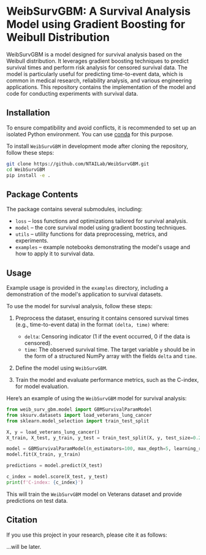 # WeibSurvGBM: A Survival Analysis Model using Gradient Boosting for Weibull Distribution

WeibSurvGBM is a model designed for survival analysis based on the Weibull distribution. It leverages gradient boosting techniques to predict survival times and perform risk analysis for censored survival data. The model is particularly useful for predicting time-to-event data, which is common in medical research, reliability analysis, and various engineering applications. This repository contains the implementation of the model and code for conducting experiments with survival data.

## Installation

To ensure compatibility and avoid conflicts, it is recommended to set up an isolated Python environment. You can use [conda](https://docs.anaconda.com/miniconda/) for this purpose.

To install `WeibSurvGBM` in development mode after cloning the repository, follow these steps:

```bash
git clone https://github.com/NTAILab/WeibSurvGBM.git
cd WeibSurvGBM
pip install -e .
```

## Package Contents

The package contains several submodules, including:

- `loss` – loss functions and optimizations tailored for survival analysis.
- `model` – the core survival model using gradient boosting techniques.
- `utils` – utility functions for data preprocessing, metrics, and experiments.
- `examples` – example notebooks demonstrating the model's usage and how to apply it to survival data.

## Usage

Example usage is provided in the `examples` directory, including a demonstration of the model's application to survival datasets.

To use the model for survival analysis, follow these steps:

1. Preprocess the dataset, ensuring it contains censored survival times (e.g., time-to-event data) in the format `(delta, time)` where:
   - `delta`: Censoring indicator (1 if the event occurred, 0 if the data is censored).
   - `time`: The observed survival time.
   The target variable `y` should be in the form of a structured NumPy array with the fields `delta` and `time`.

2. Define the model using `WeibSurvGBM`.
3. Train the model and evaluate performance metrics, such as the C-index, for model evaluation.

Here’s an example of using the `WeibSurvGBM` model for survival analysis:

```python
from weib_surv_gbm.model import GBMSurvivalParamModel
from sksurv.datasets import load_veterans_lung_cancer
from sklearn.model_selection import train_test_split

X, y = load_veterans_lung_cancer()
X_train, X_test, y_train, y_test = train_test_split(X, y, test_size=0.2, random_state=42)

model = GBMSurvivalParamModel(n_estimators=100, max_depth=5, learning_rate=0.1)
model.fit(X_train, y_train)

predictions = model.predict(X_test)

c_index = model.score(X_test, y_test)
print(f'C-index: {c_index}')
```

This will train the `WeibSurvGBM` model on Veterans dataset and provide predictions on test data.

## Citation

If you use this project in your research, please cite it as follows:

...will be later.